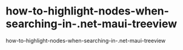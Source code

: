 # how-to-highlight-nodes-when-searching-in-.net-maui-treeview
how-to-highlight-nodes-when-searching-in-.net-maui-treeview
